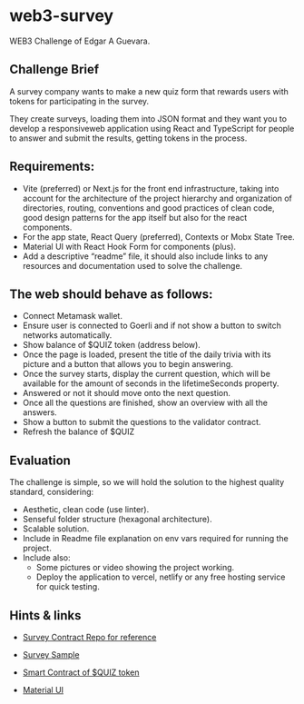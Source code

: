 # web3-survey
WEB3 Challenge of Edgar A Guevara.

## Challenge Brief
A survey company wants to make a new quiz form that rewards users with tokens for participating
in the survey.

They create surveys, loading them into JSON format and they want you to develop a responsiveweb application using React and TypeScript for people to answer and submit the results, getting tokens in the process.

## Requirements:

* Vite (preferred) or Next.js for the front end infrastructure, taking into account for the architecture of the project hierarchy and organization of directories, routing, conventions and good practices of clean code, good design patterns for the app itself but also for the react components.
* For the app state, React Query (preferred), Contexts or Mobx State Tree.
* Material UI with React Hook Form for components (plus).
* Add a descriptive “readme” file, it should also include links to any resources and
documentation used to solve the challenge.

## The web should behave as follows:

* Connect Metamask wallet.
* Ensure user is connected to Goerli and if not show a button to switch networks
automatically.
* Show balance of $QUIZ token (address below).
* Once the page is loaded, present the title of the daily trivia with its picture and a button that allows you to begin answering.
* Once the survey starts, display the current question, which will be available for the amount of seconds in the lifetimeSeconds property.
* Answered or not it should move onto the next question.
* Once all the questions are finished, show an overview with all the answers.
* Show a button to submit the questions to the validator contract.
* Refresh the balance of $QUIZ

## Evaluation

The challenge is simple, so we will hold the solution to the highest quality standard, considering:

* Aesthetic, clean code (use linter).
* Senseful folder structure (hexagonal architecture).
* Scalable solution.
* Include in Readme file explanation on env vars required for running the project.
* Include also:
    * Some pictures or video showing the project working.
    * Deploy the application to vercel, netlify or any free hosting service for quick testing.

## Hints & links
* [Survey Contract Repo for reference](https://github.com/rather-labs/blockchain-challenge-utils)

* [Survey Sample](https://github.com/rather-labs/blockchain-challenge-utils/blob/main/survey-sample.json)

* [Smart Contract of $QUIZ token](https://goerli.etherscan.io/address/0x437ef217203452317c3c955cf282b1ee5f6aaf72)

* [Material UI](https://mui.com/)
